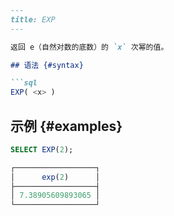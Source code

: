 ```markdown
---
title: EXP
---

返回 e（自然对数的底数）的 `x` 次幂的值。

## 语法 {#syntax}

```sql
EXP( <x> )
```

## 示例 {#examples}

```sql
SELECT EXP(2);

┌──────────────────┐
│      exp(2)      │
├──────────────────┤
│ 7.38905609893065 │
└──────────────────┘
```
```